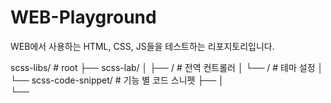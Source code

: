 # WEB-Playground

WEB에서 사용하는 HTML, CSS, JS들을 테스트하는 리포지토리입니다.

scss-libs/    # root
├── scss-lab/
│   ├── /                   # 전역 컨트롤러
│   └── /                   # 테마 설정
│
└── scss-code-snippet/      # 기능 별 코드 스니펫
    ├── 
    │   
    └──


